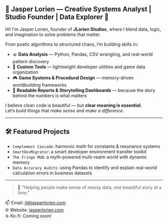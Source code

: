 ## 🎨 Jasper Lorien — Creative Systems Analyst | Studio Founder | Data Explorer 🧭

Hi! I'm Jasper Lorien, founder of **JLorien Studios**, where I blend data, logic, and imagination to solve problems that matter.

From poetic algorithms to structured chaos, I’m building skills in:

- 📊 **Data Analysis** — Python, Pandas, CSV wrangling, and real-world pattern discovery  
- 🧪 **Custom Tools** — lightweight developer utilities and game data organization  
- 🎮 **Game Systems & Procedural Design** — memory-driven worldbuilding frameworks  
- 📜 **Readable Reports & Storytelling Dashboards** — because the story behind the numbers is what matters  

I believe clean code is beautiful — but **clear meaning is essential**.  
Let’s build things that *make sense* and *make a difference*.

---

## 🛠 Featured Projects
- `Complement Cascade`: harmonic math for constants & resonance systems  
- `SmartDevMigrator`: a smart developer environment transfer toolkit  
- `The Fringe MUD`: a myth-powered multi-realm world with dynamic memory  
- `Data Accuracy Audits`: using Pandas to identify and explain real-world calculation errors in business datasets  

---

> 💬 “Helping people make sense of messy data, one beautiful story at a time.”

📫 Email: jl@jasperlorien.com  
🌐 Website: [jasperlorien.com](https://jasperlorien.com)  
☕ Ko-fi: Coming soon!  
